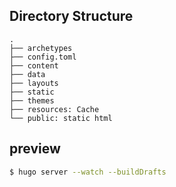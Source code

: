 
## Directory Structure

```
.
├── archetypes
├── config.toml
├── content
├── data
├── layouts
├── static
├── themes
├── resources: Cache
└── public: static html
```

## preview

```zsh
$ hugo server --watch --buildDrafts
```
